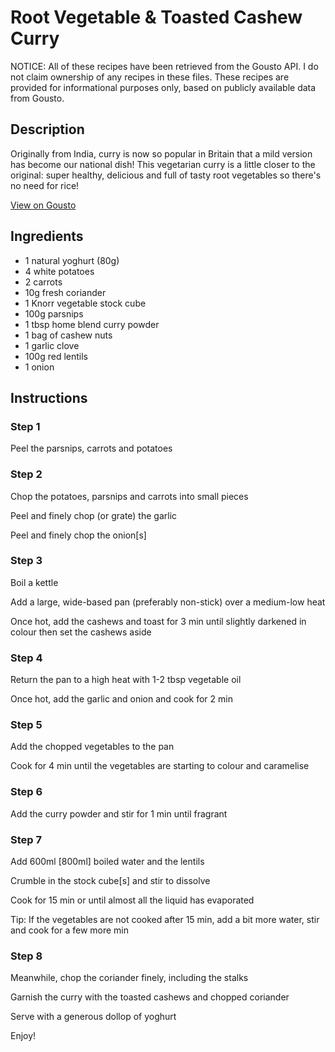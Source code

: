 # Root Vegetable & Toasted Cashew Curry

NOTICE: All of these recipes have been retrieved from the Gousto API. I do not claim ownership of any recipes in these files. These recipes are provided for informational purposes only, based on publicly available data from Gousto.

## Description

Originally from India, curry is now so popular in Britain that a mild version has become our national dish! This vegetarian curry is a little closer to the original: super healthy, delicious and full of tasty root vegetables so there's no need for rice! 

[View on Gousto](https://www.gousto.co.uk/recipes/cookbook/root-vegetable-toasted-cashew-curry)

## Ingredients

- 1 natural yoghurt (80g)
- 4 white potatoes
- 2 carrots
- 10g fresh coriander
- 1 Knorr vegetable stock cube
- 100g parsnips
- 1 tbsp home blend curry powder
- 1 bag of cashew nuts
- 1 garlic clove
- 100g red lentils
- 1 onion

## Instructions


### Step 1

Peel the parsnips, carrots and potatoes


### Step 2

Chop the potatoes, parsnips and carrots into small pieces

Peel and finely chop (or grate) the garlic

Peel and finely chop the onion<span class="text-danger">[s]</span>


### Step 3

Boil a kettle

Add a large, wide-based pan (preferably non-stick) over a medium-low heat

Once hot, add the cashews and toast for 3 min until slightly darkened in colour then set the cashews aside


### Step 4

Return the pan to a high heat with 1-2 tbsp vegetable oil

Once hot, add the garlic and onion and cook for 2 min


### Step 5

Add the chopped vegetables to the pan

Cook for 4 min until the vegetables are starting to colour and caramelise


### Step 6

Add the curry powder and stir for 1 min until fragrant


### Step 7

Add 600ml<span class="text-danger"> [800ml]</span> boiled water and the lentils

Crumble in the stock cube<span class="text-danger">[s]</span> and stir to dissolve

Cook for 15 min or until almost all the liquid has evaporated

Tip: If the vegetables are not cooked after 15 min, add a bit more water, stir and cook for a few more min

### Step 8

Meanwhile, chop the coriander finely, including the stalks

Garnish the curry with the toasted cashews and chopped coriander

Serve with a generous dollop of yoghurt

Enjoy!


